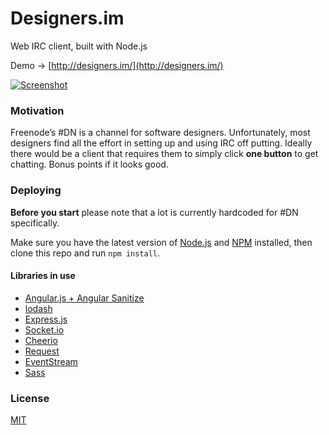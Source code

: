 # Designers.im

Web IRC client, built with Node.js

Demo → [http://designers.im/](http://designers.im/)

[![Screenshot](https://i.imgur.com/Dyn7Esl.png)](https://i.imgur.com/Dyn7Esl.png)


### Motivation

Freenode’s #DN is a channel for software designers. Unfortunately, most designers find all the effort in setting up and using IRC off putting. Ideally there would be a client that requires them to simply click **one button** to get chatting. Bonus points if it looks good.


### Deploying

**Before you start** please note that a lot is currently hardcoded for #DN specifically.

Make sure you have the latest version of [Node.js](https://nodejs.org/en/) and [NPM](https://www.npmjs.com/) installed, then clone this repo and run `npm install`.


#### Libraries in use
* [Angular.js + Angular Sanitize](https://angularjs.org/)
* [lodash](https://lodash.com/)
* [Express.js](http://expressjs.com/)
* [Socket.io](http://socket.io/)
* [Cheerio](https://cheeriojs.github.io/cheerio/)
* [Request](https://github.com/request/request)
* [EventStream](https://github.com/dominictarr/event-stream)
* [Sass](http://sass-lang.com/)

### License

[MIT](LICENSE.md)